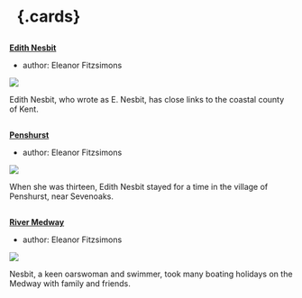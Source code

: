 <param ve-config 
       title="Edith Nesbit's Kent"
       banner="/images/banners/19c.jpg"
       layout="index">

# &nbsp; {.cards}

##
**[Edith Nesbit](/nesbit/nesbit-biography)**

- author: Eleanor Fitzsimons

![](https://iiif.juncture-digital.org/thumbnail?url=https://stor.artstor.org/stor/f3df3254-575f-4f32-ae8b-198c806e9d50)

Edith Nesbit, who wrote as E. Nesbit, has close links to the coastal county of Kent.

##
**[Penshurst](/nesbit/nesbit-penshurst)**

- author: Eleanor Fitzsimons

![](https://iiif.juncture-digital.org/thumbnail?url=https://stor.artstor.org/stor/79fb2d02-04f1-4a1b-b03a-c3315d2c1787)

When she was thirteen, Edith Nesbit stayed for a time in the village of Penshurst, near Sevenoaks. 

##
**[River Medway](/nesbit/nesbit-river-medway)**

- author: Eleanor Fitzsimons

![](https://iiif.juncture-digital.org/thumbnail?url=https://stor.artstor.org/stor/ae0662fc-e1a2-43a1-8382-71def7414a5c)

Nesbit, a keen oarswoman and swimmer, took many boating holidays on the Medway with family and friends.

